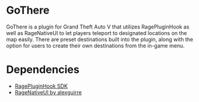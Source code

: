# GoThere
GoThere is a plugin for Grand Theft Auto V that utilizes RagePluginHook as well as RageNativeUI to let players teleport to designated locations on the map easily. There are preset destinations built into the plugin, along with the option for users to create their own destinations from the in-game menu.

# Dependencies
* [RagePluginHook SDK](http://ragepluginhook.net/Downloads.aspx?Category=1)
* [RageNativeUI by alexguirre](https://github.com/alexguirre/RAGENativeUI/releases)
